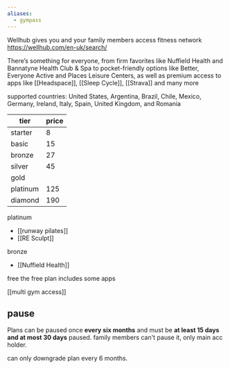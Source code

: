 ```yaml
---
aliases:
  - gympass
---
```

Wellhub gives you and your family members access fitness network
https://wellhub.com/en-uk/search/

There’s something for everyone, from firm favorites like Nuffield Health and Bannatyne Health Club & Spa to pocket-friendly options like Better, Everyone Active and Places Leisure Centers, as well as premium access to apps like [[Headspace]], [[Sleep Cycle]], [[Strava]] and many more

supported countries:
	United States, Argentina, Brazil, Chile, Mexico, Germany, Ireland, Italy, Spain, United Kingdom, and Romania

| tier     | price |
| -------- | ----- |
| starter  | 8     |
| basic    | 15    |
| bronze   | 27    |
| silver   | 45    |
| gold     |       |
| platinum | 125   |
| diamond  | 190   |
platinum
- [[runway pilates]] 
- [[RE Sculpt]]

bronze
- [[Nuffield Health]]

free
the free plan includes some apps

[[multi gym access]]

## pause
Plans can be paused once **every six months** and must be **at least 15 days and at most 30 days** paused.
family members can't pause it, only main acc holder.

can only downgrade plan every 6 months.